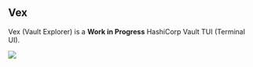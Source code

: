 ## Vex

Vex (Vault Explorer) is a **Work in Progress** HashiCorp Vault TUI (Terminal UI).

![](https://cdn.liam.sh/share/2025/07/WindowsTerminal_EgCCEeRBYz.gif)
